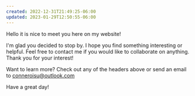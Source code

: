 ```yaml
---
created: 2022-12-31T21:49:25-06:00
updated: 2023-01-29T12:50:55-06:00
---
```

Hello it is nice to meet you here on my website!

 I'm glad you decided to stop by. I hope you find something interesting or helpful. Feel free to contact me if you would like to collaborate on anything.  Thank you for your interest! 

Want to learn more? Check out any of the headers above or send an email to conneroisu@outlook.com

Have a great day!